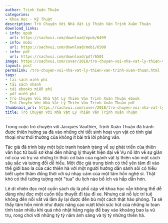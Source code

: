 ```yaml
---
author: Trịnh Xuân Thuận
categories:
- Khoa Học - Kỹ Thuật
description: Trò Chuyện Với Nhà Vật Lý Thiên Văn Trịnh Xuân Thuận
download_links:
- info: epub
  url: https://sachvui.com/download/epub/6499
- info: mobi
  url: https://sachvui.com/download/mobi/6500
- info: pdf
  url: https://sachvui.com/download/pdf/6501
image: https://sachvui.com/cover/2018/tro-chuyen-voi-nha-vat-ly-thien-van-trinh-xuan-thuan.jpg
layout: post
permalink: /tro-chuyen-voi-nha-vat-ly-thien-van-trinh-xuan-thuan.html
tags:
- tải sách miễn phí
- tải sách nhanh
- tải ebooks miễn phí
- pdf miễn phí
- Trò Chuyện Với Nhà Vật Lý Thiên Văn Trịnh Xuân Thuận ebook
- Trò Chuyện Với Nhà Vật Lý Thiên Văn Trịnh Xuân Thuận pdf
thumbnail_url: https://sachvui.com/cover/2018/tro-chuyen-voi-nha-vat-ly-thien-van-trinh-xuan-thuan.jpg
title: Trò Chuyện Với Nhà Vật Lý Thiên Văn Trịnh Xuân Thuận
---
```


 <div class="item-desc text-justify"> <p>Trong cuộc trò chuyện với Jacques Vauthier, Trịnh Xuân Thuận đã tránh được thiên hướng sa đà vào những chi tiết sinh hoạt vụn vặt có tính giai thoại như thói thường của không ít bài trả lời phỏng vấn.</p><p>Tác giả đã trình bày một bức tranh hoành tráng về sự phát triển của thiên văn học từ buổi sơ khai đến những lý thuyết hiện đại về Vụ nổ lớn về sự giãn nở của vũ trụ và những tri thức cơ bản của ngành vật lý thiên văn một cách sâu sắc và tương đối dễ hiểu. Một độc giả trung bình có thể yên tâm đi vào thế giới bao la của các thiên hà với một người hướng dẫn sành sỏi có hiểu biết uyên thâm đồng thời với sự nhạy cảm của một tâm hồn nghệ sĩ. Thật khó có thể tưởng tượng một "tua" du lịch nào bổ ích và hấp dẫn hơn.</p><p>Lẽ dĩ nhiên đọc một cuốn sách dù là phổ cập về khoa học vẫn không thể dễ dàng như đọc một cuốn tiểu thuyết đi tàu đi xe. Nhưng cái nỗ lực trí tuệ không đến nỗi vất vả lắm ấy lại được đền bù một cách thật hào phóng. Ta sẽ thấy tâm hồn mình như được nâng cao vượt khỏi sức hút của những lo toan tính toán nhiều khi quá nhỏ nhặt hằng ngày để bay vào khoảng bao la vũ trụ, rong chơi với những tỷ tỷ năm ánh sáng và tỷ tỷ những thiên hà.</p> </div>